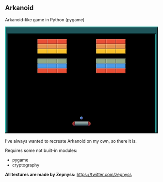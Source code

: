 ## Arkanoid
Arkanoid-like game in Python (pygame)

![No image](example.png)

I've always wanted to recreate Arkanoid on my own, so there it is.

Requires some not built-in modules:
- pygame
- cryptography

**All textures are made by Zepnyss:**
https://twitter.com/zepnyss
